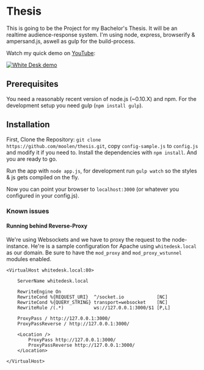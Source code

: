 # Thesis

This is going to be the Project for my Bachelor's Thesis. It will be an realtime audience-response system. I'm using node, express, browserify & ampersand.js, aswell as gulp for the build-process.

Watch my quick demo on [YouTube](https://www.youtube.com/watch?v=BX8_fiTgHqM):

[![White Desk demo](http://img.youtube.com/vi/BX8_fiTgHqM/0.jpg)](http://www.youtube.com/watch?v=BX8_fiTgHqM) 

## Prerequisites

You need a reasonably recent version of node.js (~0.10.X) and npm. For the development setup you need gulp (`npm install gulp`).

## Installation

First, Clone the Repository: `git clone https://github.com/moolen/thesis.git`, copy `config-sample.js` to `config.js` and modify it if you need to. Install the dependencies with `npm install`. And you are ready to go.

Run the app with `node app.js`, for development run `gulp watch` so the styles & js gets compiled on the fly.

Now you can point your browser to `localhost:3000` (or whatever you configured in your config.js).

### Known issues

#### Running behind Reverse-Proxy
We're using Websockets and we have to proxy the request to the node-instance.
He're is a sample configuration for Apache using `whitedesk.local` as our domain.
Be sure to have the `mod_proxy` and `mod_proxy_wstunnel` modules enabled.

```
<VirtualHost whitedesk.local:80>

	ServerName whitedesk.local

	RewriteEngine On
	RewriteCond %{REQUEST_URI}  ^/socket.io            [NC]
	RewriteCond %{QUERY_STRING} transport=websocket    [NC]
	RewriteRule /(.*)           ws://127.0.0.1:3000/$1 [P,L]

	ProxyPass / http://127.0.0.1:3000/
	ProxyPassReverse / http://127.0.0.1:3000/

	<Location />
		ProxyPass http://127.0.0.1:3000/
		ProxyPassReverse http://127.0.0.1:3000/
	</Location>

</VirtualHost>
```